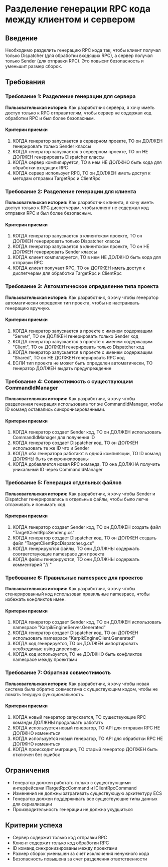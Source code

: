 # Разделение генерации RPC кода между клиентом и сервером

## Введение

Необходимо разделить генерацию RPC кода так, чтобы клиент получал только Dispatcher (для обработки входящих RPC), а сервер получал только Sender (для отправки RPC). Это повысит безопасность и уменьшит размер сборок.

## Требования

### Требование 1: Разделение генерации для сервера

**Пользовательская история:** Как разработчик сервера, я хочу иметь доступ только к RPC отправителям, чтобы сервер не содержал код обработки RPC и был более безопасным.

#### Критерии приемки
1. КОГДА генератор запускается в серверном проекте, ТО он ДОЛЖЕН генерировать только Sender классы
2. КОГДА генератор запускается в серверном проекте, ТО он НЕ ДОЛЖЕН генерировать Dispatcher классы
3. КОГДА сервер компилируется, ТО в нем НЕ ДОЛЖНО быть кода для обработки входящих RPC
4. КОГДА сервер использует RPC, ТО он ДОЛЖЕН иметь доступ к методам отправки TargetRpc и ClientRpc

### Требование 2: Разделение генерации для клиента

**Пользовательская история:** Как разработчик клиента, я хочу иметь доступ только к RPC диспетчерам, чтобы клиент не содержал код отправки RPC и был более безопасным.

#### Критерии приемки
1. КОГДА генератор запускается в клиентском проекте, ТО он ДОЛЖЕН генерировать только Dispatcher классы
2. КОГДА генератор запускается в клиентском проекте, ТО он НЕ ДОЛЖЕН генерировать Sender классы
3. КОГДА клиент компилируется, ТО в нем НЕ ДОЛЖНО быть кода для отправки RPC
4. КОГДА клиент получает RPC, ТО он ДОЛЖЕН иметь доступ к диспетчерам для обработки TargetRpc и ClientRpc

### Требование 3: Автоматическое определение типа проекта

**Пользовательская история:** Как разработчик, я хочу чтобы генератор автоматически определял тип проекта, чтобы не настраивать генерацию вручную.

#### Критерии приемки
1. КОГДА генератор запускается в проекте с именем содержащим "Server", ТО он ДОЛЖЕН генерировать только Sender код
2. КОГДА генератор запускается в проекте с именем содержащим "Client", ТО он ДОЛЖЕН генерировать только Dispatcher код
3. КОГДА генератор запускается в проекте с именем содержащим "Shared", ТО он НЕ ДОЛЖЕН генерировать RPC код
4. ЕСЛИ тип проекта не может быть определен автоматически, ТО генератор ДОЛЖЕН выдать предупреждение

### Требование 4: Совместимость с существующим CommandIdManager

**Пользовательская история:** Как разработчик, я хочу чтобы разделенная генерация использовала тот же CommandIdManager, чтобы ID команд оставались синхронизированными.

#### Критерии приемки
1. КОГДА генератор создает Sender код, ТО он ДОЛЖЕН использовать CommandIdManager для получения ID
2. КОГДА генератор создает Dispatcher код, ТО он ДОЛЖЕН использовать те же ID что и Sender
3. КОГДА оба генератора работают в одной компиляции, ТО ID команд ДОЛЖНЫ быть синхронизированы
4. КОГДА добавляется новая RPC команда, ТО она ДОЛЖНА получить уникальный ID через CommandIdManager

### Требование 5: Генерация отдельных файлов

**Пользовательская история:** Как разработчик, я хочу чтобы Sender и Dispatcher генерировались в отдельные файлы, чтобы было легче отлаживать и понимать код.

#### Критерии приемки
1. КОГДА генератор создает Sender код, ТО он ДОЛЖЕН создать файл "TargetClientRpcSender.g.cs"
2. КОГДА генератор создает Dispatcher код, ТО он ДОЛЖЕН создать файл "TargetClientRpcDispatcher.g.cs"
3. КОГДА генерируются файлы, ТО они ДОЛЖНЫ содержать соответствующие namespace для проекта
4. КОГДА файлы генерируются, ТО они ДОЛЖНЫ содержать комментарий "// <auto-generated/>"

### Требование 6: Правильные namespace для проектов

**Пользовательская история:** Как разработчик, я хочу чтобы сгенерированный код использовал правильные namespace, чтобы избежать конфликтов имен.

#### Критерии приемки
1. КОГДА генератор создает Sender код, ТО он ДОЛЖЕН использовать namespace "KarpikEngineServer.Generated"
2. КОГДА генератор создает Dispatcher код, ТО он ДОЛЖЕН использовать namespace "KarpikEngineClient.Generated"
3. КОГДА код генерируется, ТО он ДОЛЖЕН импортировать необходимые using директивы
4. КОГДА код используется, ТО не ДОЛЖНО быть конфликтов namespace между проектами

### Требование 7: Обратная совместимость

**Пользовательская история:** Как разработчик, я хочу чтобы новая система была обратно совместима с существующим кодом, чтобы не ломать текущую функциональность.

#### Критерии приемки
1. КОГДА новый генератор запускается, ТО существующие RPC команды ДОЛЖНЫ продолжать работать
2. КОГДА используется новый генератор, ТО API для отправки RPC НЕ ДОЛЖНО измениться
3. КОГДА используется новый генератор, ТО API для обработки RPC НЕ ДОЛЖНО измениться
4. КОГДА происходит миграция, ТО старый генератор ДОЛЖЕН быть отключен без ошибок

## Ограничения

- Генератор должен работать только с существующими интерфейсами ITargetRpcCommand и IClientRpcCommand
- Изменения не должны затрагивать существующую архитектуру ECS
- Генератор должен поддерживать все существующие типы данных для сериализации
- Производительность генерации не должна ухудшиться

## Критерии успеха

- Сервер содержит только код отправки RPC
- Клиент содержит только код обработки RPC  
- ID команд синхронизированы между проектами
- Размер сборок уменьшен за счет исключения ненужного кода
- Безопасность повышена за счет разделения ответственности